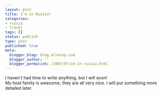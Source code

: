 ```yaml
---
layout: post
title: I'm in Russia!
categories:
- russia
- travel
tags: []
status: publish
type: post
published: true
meta:
  blogger_blog: blog.alvarop.com
  blogger_author: ''
  blogger_permalink: /2007/07/im-in-russia.html
---
```

I haven't had time to write anything, but I will soon!<br />My host family is awesome, they are all very nice. I will put something more detailed later.

